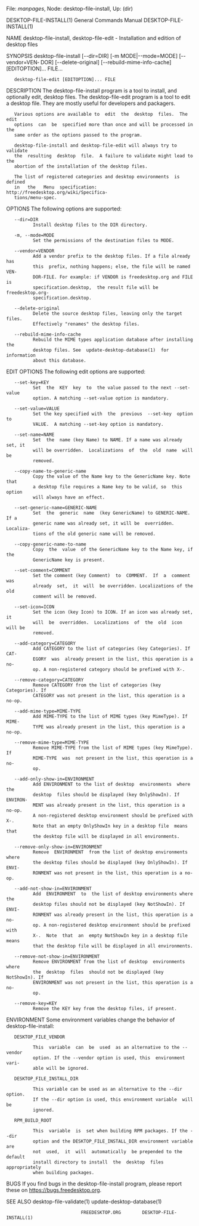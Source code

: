 File: *manpages*,  Node: desktop-file-install,  Up: (dir)

DESKTOP-FILE-INSTALL(1)     General Commands Manual    DESKTOP-FILE-INSTALL(1)



NAME
       desktop-file-install,  desktop-file-edit  - Installation and edition of
       desktop files

SYNOPSIS
       desktop-file-install [--dir=DIR] [-m  MODE|--mode=MODE]  [--vendor=VEN‐
       DOR]  [--delete-original]  [--rebuild-mime-info-cache]  [EDITOPTION]...
       FILE...

       desktop-file-edit [EDITOPTION]... FILE

DESCRIPTION
       The desktop-file-install program is a tool to install,  and  optionally
       edit,  desktop files. The desktop-file-edit program is a tool to edit a
       desktop file. They are mostly useful for developers and packagers.

       Various options are available to  edit  the  desktop  files.  The  edit
       options  can  be  specified more than once and will be processed in the
       same order as the options passed to the program.

       desktop-file-install and desktop-file-edit will always try to  validate
       the  resulting  desktop  file.  A failure to validate might lead to the
       abortion of the installation of the desktop files.

       The list of registered categories and desktop environments  is  defined
       in   the   Menu  specification:  http://freedesktop.org/wiki/Specifica‐
       tions/menu-spec.

OPTIONS
       The following options are supported:

       --dir=DIR
              Install desktop files to the DIR directory.

       -m, --mode=MODE
              Set the permissions of the destination files to MODE.

       --vendor=VENDOR
              Add a vendor prefix to the desktop files. If a file already  has
              this  prefix, nothing happens; else, the file will be named VEN‐
              DOR-FILE. For example: if VENDOR is freedesktop.org and FILE  is
              specification.desktop,  the result file will be freedesktop.org-
              specification.desktop.

       --delete-original
              Delete the source desktop files, leaving only the target  files.
              Effectively "renames" the desktop files.

       --rebuild-mime-info-cache
              Rebuild the MIME types application database after installing the
              desktop files. See  update-desktop-database(1)  for  information
              about this database.

EDIT OPTIONS
       The following edit options are supported:

       --set-key=KEY
              Set  the  KEY  key  to  the value passed to the next --set-value
              option. A matching --set-value option is mandatory.

       --set-value=VALUE
              Set the key specified with  the  previous  --set-key  option  to
              VALUE.  A matching --set-key option is mandatory.

       --set-name=NAME
              Set  the  name (key Name) to NAME. If a name was already set, it
              will be overridden.  Localizations  of  the  old  name  will  be
              removed.

       --copy-name-to-generic-name
              Copy the value of the Name key to the GenericName key. Note that
              a desktop file requires a Name key to be valid, so  this  option
              will always have an effect.

       --set-generic-name=GENERIC-NAME
              Set  the  generic  name  (key GenericName) to GENERIC-NAME. If a
              generic name was already set, it will be  overridden.  Localiza‐
              tions of the old generic name will be removed.

       --copy-generic-name-to-name
              Copy  the  value  of the GenericName key to the Name key, if the
              GenericName key is present.

       --set-comment=COMMENT
              Set the comment (key Comment)  to  COMMENT.  If  a  comment  was
              already  set,  it  will  be overridden. Localizations of the old
              comment will be removed.

       --set-icon=ICON
              Set the icon (key Icon) to ICON. If an icon was already set,  it
              will  be  overridden.  Localizations  of  the  old  icon will be
              removed.

       --add-category=CATEGORY
              Add CATEGORY to the list of categories (key Categories). If CAT‐
              EGORY  was  already present in the list, this operation is a no-
              op. A non-registered category should be prefixed with X-.

       --remove-category=CATEGORY
              Remove CATEGORY from the list of categories (key Categories). If
              CATEGORY was not present in the list, this operation is a no-op.

       --add-mime-type=MIME-TYPE
              Add MIME-TYPE to the list of MIME types (key MimeType). If MIME-
              TYPE was already present in the list, this operation is a no-op.

       --remove-mime-type=MIME-TYPE
              Remove MIME-TYPE from the list of MIME types (key MimeType).  If
              MIME-TYPE  was  not present in the list, this operation is a no-
              op.

       --add-only-show-in=ENVIRONMENT
              Add ENVIRONMENT to the list of desktop  environments  where  the
              desktop  files should be displayed (key OnlyShowIn). If ENVIRON‐
              MENT was already present in the list, this operation is a no-op.
              A non-registered desktop environment should be prefixed with X-.
              Note that an empty OnlyShowIn key in a desktop file  means  that
              the desktop file will be displayed in all environments.

       --remove-only-show-in=ENVIRONMENT
              Remove  ENVIRONMENT  from the list of desktop environments where
              the desktop files should be displayed (key OnlyShowIn). If ENVI‐
              RONMENT was not present in the list, this operation is a no-op.

       --add-not-show-in=ENVIRONMENT
              Add  ENVIRONMENT  to  the list of desktop environments where the
              desktop files should not be displayed (key NotShowIn). If  ENVI‐
              RONMENT was already present in the list, this operation is a no-
              op. A non-registered desktop environment should be prefixed with
              X-.  Note  that  an  empty NotShowIn key in a desktop file means
              that the desktop file will be displayed in all environments.

       --remove-not-show-in=ENVIRONMENT
              Remove ENVIRONMENT from the list of desktop  environments  where
              the  desktop  files  should not be displayed (key NotShowIn). If
              ENVIRONMENT was not present in the list, this operation is a no-
              op.

       --remove-key=KEY
              Remove the KEY key from the desktop files, if present.

ENVIRONMENT
       Some environment variables change the behavior of desktop-file-install:

       DESKTOP_FILE_VENDOR

              This  variable  can  be  used  as an alternative to the --vendor
              option. If the --vendor option is used, this  environment  vari‐
              able will be ignored.

       DESKTOP_FILE_INSTALL_DIR

              This variable can be used as an alternative to the --dir option.
              If the --dir option is used, this environment variable  will  be
              ignored.

       RPM_BUILD_ROOT

              This  variable  is  set when building RPM packages. If the --dir
              option and the DESKTOP_FILE_INSTALL_DIR environment variable are
              not  used,  it  will  automatically  be prepended to the default
              install directory to install  the  desktop  files  appropriately
              when building packages.

BUGS
       If  you  find  bugs  in the desktop-file-install program, please report
       these on https://bugs.freedesktop.org.

SEE ALSO
       desktop-file-validate(1) update-desktop-database(1)



                                FREEDESKTOP.ORG        DESKTOP-FILE-INSTALL(1)
